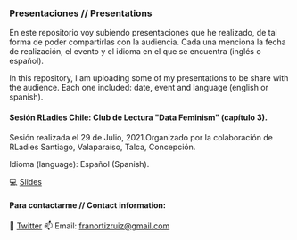 
### Presentaciones // Presentations

En este repositorio voy subiendo presentaciones que he realizado, de tal forma de poder compartirlas con la audiencia. Cada una menciona la fecha de realización, el evento y el idioma en el que se encuentra (inglés o español).  

In this repository, I am uploading some of my presentations to be share with the audience. Each one included: date, event and language (english or spanish).

#### Sesión RLadies Chile: Club de Lectura "Data Feminism" (capítulo 3).
Sesión realizada el 29 de Julio, 2021.Organizado por la colaboración de RLadies Santiago, Valaparaíso, Talca, Concepción. 

Idioma (language): Español (Spanish).
 
💻 [Slides](20210729datafeminism_3.pdf "Project Presentation PDF")

#### Para contactarme // Contact information:
🌻 [Twitter](https://twitter.com/FranciscaOrtizR)
📫 Email: franortizruiz@gmail.com
